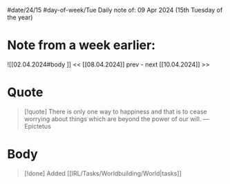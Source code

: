 
#date/24/15
#day-of-week/Tue
Daily note of: 09 Apr 2024 (15th Tuesday of the year)
# Note from a week earlier:
![[02.04.2024#body ]]
 << [[08.04.2024]] prev - next [[10.04.2024]] >>
# Quote

> [!quote] There is only one way to happiness and that is to cease worrying about things which are beyond the power of our will.
> — Epictetus
# Body

>[!done]
> Added [[IRL/Tasks/Worldbuilding/World|tasks]]

